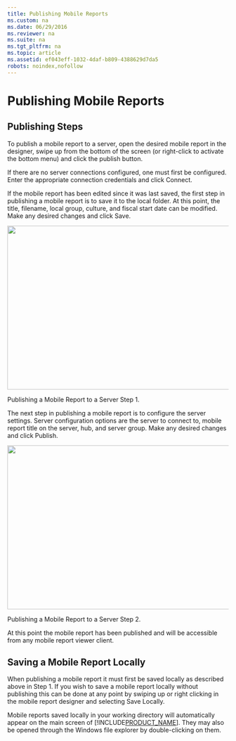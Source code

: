 ```yaml
---
title: Publishing Mobile Reports
ms.custom: na
ms.date: 06/29/2016
ms.reviewer: na
ms.suite: na
ms.tgt_pltfrm: na
ms.topic: article
ms.assetid: ef043eff-1032-4daf-b809-4388629d7da5
robots: noindex,nofollow
---
```

# Publishing Mobile Reports
## Publishing Steps   
  
To publish a mobile report to a server, open the desired mobile report in the designer, swipe up from the bottom of the screen (or right-click to activate the bottom menu) and click the publish button.  
  
If there are no server connections configured, one must first be configured. Enter the appropriate connection credentials and click Connect.  
  
If the mobile report has been edited since it was last saved, the first step in publishing a mobile report is to save it to the local folder. At this point, the title, filename, local group, culture, and fiscal start date can be modified. Make any desired changes and click Save.  
  
<div class="image">  
  <img src="images/saving_and_publishing_dashboards_screen01.png" width="800" height="373" />  
  <p>Publishing a Mobile Report to a Server Step 1.</p>  
</div>  
  
The next step in publishing a mobile report is to configure the server settings. Server configuration options are the server to connect to, mobile report title on the server, hub, and server group. Make any desired changes and click Publish.  
  
<div class="image">  
  <img src="images/saving_and_publishing_dashboards_screen02.png" width="800" height="373" />  
  <p>Publishing a Mobile Report to a Server Step 2.</p>  
</div>  
  
At this point the mobile report has been published and will be accessible from any mobile report viewer client.  
  
## Saving a Mobile Report Locally  
  
When publishing a mobile report it must first be saved locally as described above in Step 1. If you wish to save a mobile report locally without publishing this can be done at any point by swiping up or right clicking in the mobile report designer and selecting Save Locally.  
  
Mobile reports saved locally in your working directory will automatically appear on the main screen of [!INCLUDE[PRODUCT_NAME](../../Topics/TopicNameNotContainA/includes/PRODUCT_NAME.md)]. They may also be opened through the Windows file explorer by double-clicking on them.  
